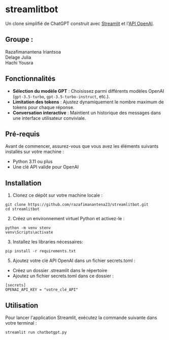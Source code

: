 # streamlitbot
Un clone simplifié de ChatGPT construit avec [Streamlit](https://streamlit.io) et l'[API OpenAI](https://platform.openai.com/).


## Groupe :

Razafimanantena Iriantsoa  
Delage Julia  
Hachi Yousra

## Fonctionnalités

- **Sélection du modèle GPT** : Choisissez parmi différents modèles OpenAI (`gpt-3.5-turbo`, `gpt-3.5-turbo-instruct`, etc.).
- **Limitation des tokens** : Ajustez dynamiquement le nombre maximum de tokens pour chaque réponse.
- **Conversation interactive** : Maintient un historique des messages dans une interface utilisateur conviviale.

## Pré-requis

Avant de commencer, assurez-vous que vous avez les éléments suivants installés sur votre machine :

- Python 3.11 ou plus
- Une clé API valide pour OpenAI

## Installation

1. Clonez ce dépôt sur votre machine locale :
```
git clone https://github.com/razafimanantena23/streamlitbot.git
cd streamlitbot
 ```

2. Créez un environnement virtuel Python et activez-le :
 ```
 python -m venv stenv
 venv\Scripts\activate
 ```

3. Installez les libraries nécessaires:
```
pip install -r requirements.txt
```

5. Ajoutez votre clé API OpenAI dans un fichier secrets.toml :
- Créez un dossier .streamlit dans le répertoire 
- Ajoutez un fichier secrets.toml dans ce dossier :
```
[secrets]
OPENAI_API_KEY = "votre_clé_API"
```

## Utilisation
Pour lancer l'application Streamlit, exécutez la commande suivante dans votre terminal :
```
streamlit run chatbotgpt.py
```



